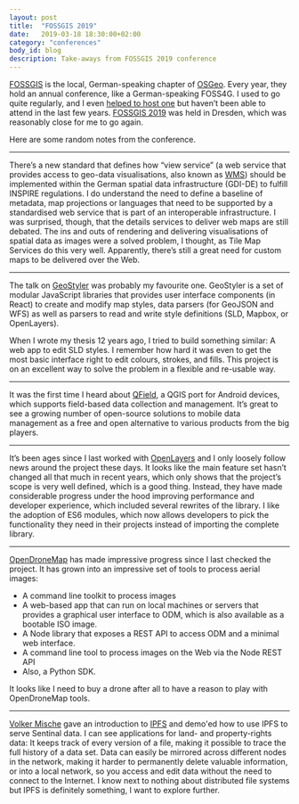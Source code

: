 ```yaml
---
layout: post
title:  "FOSSGIS 2019"
date:   2019-03-18 18:30:00+02:00
category: "conferences"
body_id: blog
description: Take-aways from FOSSGIS 2019 conference
---
```


[FOSSGIS](https://www.fossgis.de/) is the local, German-speaking chapter of [OSGeo](https://www.osgeo.org/). Every year, they hold an annual conference, like a German-speaking FOSS4G. I used to go quite regularly, and I even [helped to host one](https://www.fossgis-konferenz.de/2011/) but haven’t been able to attend in the last few years. [FOSSGIS 2019](https://www.fossgis-konferenz.de/2019/) was held in Dresden, which was reasonably close for me to go again. 

Here are some random notes from the conference. 

---
There’s a new standard that defines how “view service” (a web service that provides access to geo-data visualisations, also known as [WMS](https://en.wikipedia.org/wiki/Web_Map_Service)) should be implemented within the German spatial data infrastructure (GDI-DE) to fulfill INSPIRE regulations. I do understand the need to define a baseline of metadata, map projections or languages that need to be supported by a standardised web service that is part of an interoperable infrastructure. I was surprised, though, that the details services to deliver web maps are still debated. The ins and outs of rendering and delivering visualisations of spatial data as images were a solved problem, I thought, as Tile Map Services do this very well. Apparently, there’s still a great need for custom maps to be delivered over the Web.

---

The talk on [GeoStyler](https://github.com/terrestris/geostyler) was probably my favourite one. GeoStyler is a set of modular JavaScript libraries that provides user interface components (in React) to create and modify map styles, data parsers (for GeoJSON and WFS) as well as parsers to read and write style definitions (SLD, Mapbox, or OpenLayers). 

When I wrote my thesis 12 years ago, I tried to build something similar: A web app to edit SLD styles. I remember how hard it was even to get the most basic interface right to edit colours, strokes, and fills. This project is on an excellent way to solve the problem in a flexible and re-usable way. 

---

It was the first time I heard about [QField](https://www.qfield.org/), a QGIS port for Android devices, which supports field-based data collection and management. It’s great to see a growing number of open-source solutions to mobile data management as a free and open alternative to various products from the big players. 

---

It’s been ages since I last worked with [OpenLayers](https://openlayers.org/) and I only loosely follow news around the project these days. It looks like the main feature set hasn’t changed all that much in recent years, which only shows that the project’s scope is very well defined, which is a good thing. Instead, they have made considerable progress under the hood improving performance and developer experience, which included several rewrites of the library. I like the adoption of ES6 modules, which now allows developers to pick the functionality they need in their projects instead of importing the complete library. 

---

[OpenDroneMap](https://www.opendronemap.org/) has made impressive progress since I last checked the project. It has grown into an impressive set of tools to process aerial images:

- A command line toolkit to process images
- A web-based app that can run on local machines or servers that provides a graphical user interface to ODM, which is also available as a bootable ISO image.
- A Node library that exposes a REST API to access ODM and a minimal web interface. 
- A command line tool to process images on the Web via the Node REST API
- Also, a Python SDK. 

It looks like I need to buy a drone after all to have a reason to play with OpenDroneMap tools. 

---

[Volker Mische](http://mische.eu/volker/) gave an introduction to [IPFS](https://ipfs.io/) and demo'ed how to use IPFS to serve Sentinal data. I can see applications for land- and property-rights data: It keeps track of every version of a file, making it possible to trace the full history of a data set. Data can easily be mirrored across different nodes in the network, making it harder to permanently delete valuable information, or into a local network, so you access and edit data without the need to connect to the Internet. I know next to nothing about distributed file systems but IPFS is definitely something, I want to explore further. 
